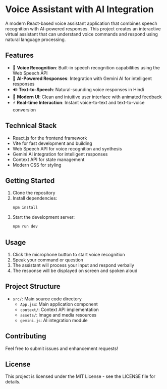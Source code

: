 # Voice Assistant with AI Integration

A modern React-based voice assistant application that combines speech recognition with AI-powered responses. This project creates an interactive virtual assistant that can understand voice commands and respond using natural language processing.

## Features

- 🎤 **Voice Recognition**: Built-in speech recognition capabilities using the Web Speech API
- 🤖 **AI-Powered Responses**: Integration with Gemini AI for intelligent responses
- 🔊 **Text-to-Speech**: Natural-sounding voice responses in Hindi
- 🎨 **Modern UI**: Clean and intuitive user interface with animated feedback
- ⚡ **Real-time Interaction**: Instant voice-to-text and text-to-voice conversion

## Technical Stack

- React.js for the frontend framework
- Vite for fast development and building
- Web Speech API for voice recognition and synthesis
- Gemini AI integration for intelligent responses
- Context API for state management
- Modern CSS for styling

## Getting Started

1. Clone the repository
2. Install dependencies:
   ```bash
   npm install
   ```
3. Start the development server:
   ```bash
   npm run dev
   ```

## Usage

1. Click the microphone button to start voice recognition
2. Speak your command or question
3. The assistant will process your input and respond verbally
4. The response will be displayed on screen and spoken aloud

## Project Structure

- `src/`: Main source code directory
  - `App.jsx`: Main application component
  - `context/`: Context API implementation
  - `assets/`: Image and media resources
  - `gemini.js`: AI integration module

## Contributing

Feel free to submit issues and enhancement requests!

## License

This project is licensed under the MIT License - see the LICENSE file for details.
